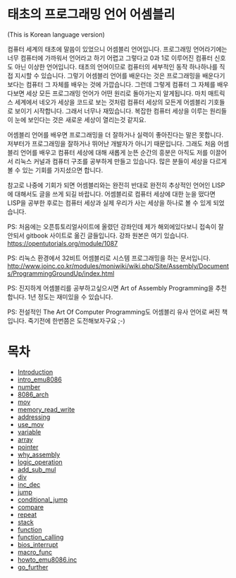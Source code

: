 # 태초의 프로그래밍 언어 어셈블리

(This is Korean language version)

컴퓨터 세계의 태초에 말씀이 있었으니 어셈블리 언어입니다.
프로그래밍 언어라기에는 너무 컴퓨터에 가까워서 언어라고 하기 어렵고
그렇다고 0과 1로 이루어진 컴퓨터 신호도 아닌 이상한 언어입니다.
태초의 언어이므로 컴퓨터의 세부적인 동작 하나하나를 직접 지시할 수 있습니다.
그렇기 어셈블리 언어를 배운다는 것은 프로그래밍을 배운다기보다는
컴퓨터 그 자체를 배우는 것에 가깝습니다.
그런데 그렇게 컴퓨터 그 자체를 배우다보면 세상 모든 프로그래밍 언어가
어떤 원리로 돌아가는지 알게됩니다.
마치 매트릭스 세계에서 네오가 세상을 코드로 보는 것처럼
컴퓨터 세상의 모든게 어셈블리 기호들로 보이기 시작합니다.
그래서 너무나 재밌습니다.
복잡한 컴퓨터 세상을 이루는 원리들이 눈에 보인다는 것은 새로운 세상이 열리는것 같지요.


어셈블리 언어를 배우면 프로그래밍을 더 잘하거나 실력이 좋아진다는 말은 못합니다.
저부터가 프로그래밍을 잘하거나 뛰어난 개발자가 아니기 때문입니다.
그래도 처음 어셈블리 언어를 배우고 컴퓨터 세상에 대해 새롭게 눈뜬 순간의 흥분은
아직도 저를 이끌어서 리눅스 커널과 컴퓨터 구조를 공부하게 만들고 있습니다.
많은 분들이 세상을 다르게 볼 수 있는 기회를 가지셨으면 합니다.

참고로 나중에 기회가 되면 어셈블리와는 완전히 반대로 완전히 추상적인 언어인 LISP에 대해서도
글을 쓰게 되길 바랍니다. 어셈블리로 컴퓨터 세상에 대한 눈을 떴다면
LISP을 공부한 후로는 컴퓨터 세상과 실제 우리가 사는 세상을 하나로 볼 수 있게 되었습니다.

PS: 처음에는 오픈튜토리얼사이트에 올렸던 강좌인데 제가 해외에있다보니 접속이 잘 안되서 gitbook 사이트로 옮긴 글들입니다. 강좌 원본은 여기 있습니다. 
https://opentutorials.org/module/1087

PS: 리눅스 환경에서 32비트 어셈블리로 시스템 프로그래밍을 하는 문서입니다. http://www.joinc.co.kr/modules/moniwiki/wiki.php/Site/Assembly/Documents/ProgrammingGroundUp/index.html

PS: 진지하게 어셈블리를 공부하고싶으시면 Art of Assembly Programming을 추천합니다. 1년 정도는 재미있을 수 있습니다.

PS: 전설적인 The Art Of Computer Programming도 어셈블리 유사 언어로 써진 책입니다. 죽기전에 한번쯤은 도전해보자구요 ;-)

# 목차
* [Introduction](README.md)
* [intro\_emu8086](introemu8086.md)
* [number](number.md)
* [8086\_arch](8086arch.md)
* [mov](mov.md)
* [memory\_read\_write](memoryreadwrite.md)
* [addressing](addressing.md)
* [use\_mov](usemov.md)
* [variable](variable.md)
* [array](array.md)
* [pointer](pointer.md)
* [why\_assembly](whyassembly.md)
* [logic\_operation](logicoperation.md)
* [add\_sub\_mul](addsubmul.md)
* [div](div.md)
* [inc\_dec](incdec.md)
* [jump](jump.md)
* [conditional\_jump](conditionaljump.md)
* [compare](compare.md)
* [repeat](repeat.md)
* [stack](stack.md)
* [function](function.md)
* [function\_calling](functioncalling.md)
* [bios\_interrupt](biosinterrupt.md)
* [macro\_func](macrofunc.md)
* [howto\_emu8086.inc](howtoemu8086inc.md)
* [go\_further](gofurther.md)

